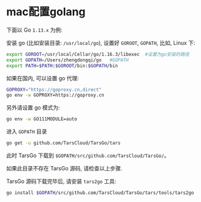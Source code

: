 # mac配置golang

下面以 Go `1.13.x` 为例:

安装 go (比如安装目录: `/usr/local/go`), 设置好 `GOROOT`, `GOPATH`, 比如, Linux 下:

```bash
export GOROOT=/usr/local/Cellar/go/1.16.3/libexec  #设置为go安装的路径
export GOPATH=/Users/zhengdongqi/go   #GOPATH
export PATH=$PATH:$GOROOT/bin:$GOPATH/bin
```

如果在国内, 可以设置 go 代理:

```bash
GOPROXY="https://goproxy.cn,direct"
go env -w GOPROXY=https://goproxy.cn   
```

另外请设置 go 模式为:

```bash
go env -w GO111MODULE=auto
```

进入 `GOPATH` 目录

```bash
go get -u github.com/TarsCloud/TarsGo/tars
```

此时 TarsGo 下载到 `$GOPATH/src/github.com/TarsCloud/TarsGo/`。

如果此目录不存在 TarsGo 源码, 请检查以上步骤.

TarsGo 源码下载完毕后, 请安装 `tars2go` 工具:

```bash
go install $GOPATH/src/github.com/TarsCloud/TarsGo/tars/tools/tars2go
```